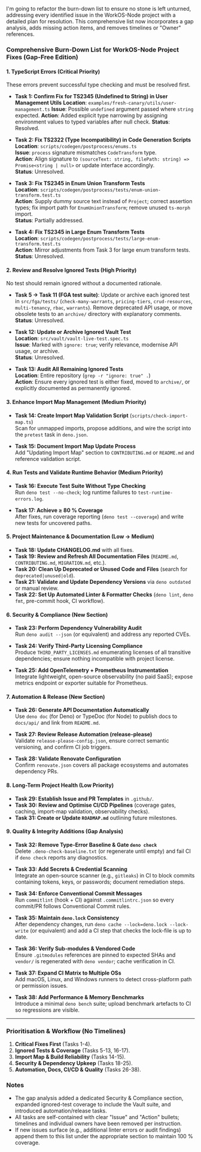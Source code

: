 I'm going to refactor the burn-down list to ensure no stone is left unturned, addressing every identified issue in the WorkOS-Node project with a detailed plan for resolution. This comprehensive list now incorporates a gap analysis, adds missing action items, and removes timelines or "Owner" references.

### Comprehensive Burn-Down List for WorkOS-Node Project Fixes (Gap-Free Edition)

#### 1. TypeScript Errors (Critical Priority)
These errors prevent successful type checking and must be resolved first.

- **Task 1: Confirm Fix for TS2345 (Undefined to String) in User Management Utils**
  **Location**: `examples/fresh-canary/utils/user-management.ts`
  **Issue**: Possible `undefined` argument passed where `string` expected.
  **Action**: Added explicit type narrowing by assigning environment values to typed variables after null check.
  **Status**: Resolved.

- **Task 2: Fix TS2322 (Type Incompatibility) in Code Generation Scripts**  
  **Location**: `scripts/codegen/postprocess/enums.ts`  
  **Issue**: `process` signature mismatches `CodeTransform` type.  
  **Action**: Align signature to `(sourceText: string, filePath: string) => Promise<string | null>` or update interface accordingly.  
  **Status**: Unresolved.

- **Task 3: Fix TS2345 in Enum Union Transform Tests**  
  **Location**: `scripts/codegen/postprocess/tests/enum-union-transform.test.ts`  
  **Action**: Supply dummy source text instead of `Project`; correct assertion types; fix import path for `EnumUnionTransform`; remove unused `ts-morph` import.  
  **Status**: Partially addressed.

- **Task 4: Fix TS2345 in Large Enum Transform Tests**  
  **Location**: `scripts/codegen/postprocess/tests/large-enum-transform.test.ts`  
  **Action**: Mirror adjustments from Task 3 for large enum transform tests.  
  **Status**: Unresolved.

#### 2. Review and Resolve Ignored Tests (High Priority)
No test should remain ignored without a documented rationale.

- **Task 5 → Task 11 (FGA test suite)**: Update or archive each ignored test in `src/fga/tests/` (`check-many-warrants`, `pricing-tiers`, `crud-resources`, `multi-tenancy`, `rbac`, `warrants`). Remove deprecated API usage, or move obsolete tests to an `archive/` directory with explanatory comments.  
  **Status**: Unresolved.

- **Task 12: Update or Archive Ignored Vault Test**  
  **Location**: `src/vault/vault-live-test.spec.ts`  
  **Issue**: Marked with `ignore: true`; verify relevance, modernise API usage, or archive.  
  **Status**: Unresolved.

- **Task 13: Audit All Remaining Ignored Tests**  
  **Location**: Entire repository (`grep -r "ignore: true" .`)  
  **Action**: Ensure every ignored test is either fixed, moved to `archive/`, or explicitly documented as permanently ignored.

#### 3. Enhance Import Map Management (Medium Priority)

- **Task 14: Create Import Map Validation Script** (`scripts/check-import-map.ts`)  
  Scan for unmapped imports, propose additions, and wire the script into the `pretest` task in `deno.json`.

- **Task 15: Document Import Map Update Process**  
  Add "Updating Import Map" section to `CONTRIBUTING.md` or `README.md` and reference validation script.

#### 4. Run Tests and Validate Runtime Behavior (Medium Priority)

- **Task 16: Execute Test Suite Without Type Checking**  
  Run `deno test --no-check`; log runtime failures to `test-runtime-errors.log`.

- **Task 17: Achieve ≥ 80 % Coverage**  
  After fixes, run coverage reporting (`deno test --coverage`) and write new tests for uncovered paths.

#### 5. Project Maintenance & Documentation (Low → Medium)

- **Task 18: Update CHANGELOG.md** with all fixes.
- **Task 19: Review and Refresh All Documentation Files** (`README.md`, `CONTRIBUTING.md`, `MIGRATION.md`, etc.).
- **Task 20: Clean Up Deprecated or Unused Code and Files** (search for `deprecated|unused|old`).
- **Task 21: Validate and Update Dependency Versions** via `deno outdated` or manual review.
- **Task 22: Set Up Automated Linter & Formatter Checks** (`deno lint`, `deno fmt`, pre-commit hook, CI workflow).

#### 6. Security & Compliance (New Section)

- **Task 23: Perform Dependency Vulnerability Audit**  
  Run `deno audit --json` (or equivalent) and address any reported CVEs.

- **Task 24: Verify Third-Party Licensing Compliance**  
  Produce `THIRD_PARTY_LICENSES.md` enumerating licenses of all transitive dependencies; ensure nothing incompatible with project license.

- **Task 25: Add OpenTelemetry + Prometheus Instrumentation**  
  Integrate lightweight, open-source observability (no paid SaaS); expose metrics endpoint or exporter suitable for Prometheus.

#### 7. Automation & Release (New Section)

- **Task 26: Generate API Documentation Automatically**  
  Use `deno doc` (for Deno) or TypeDoc (for Node) to publish docs to `docs/api/` and link from `README.md`.

- **Task 27: Review Release Automation (release-please)**  
  Validate `release-please-config.json`, ensure correct semantic versioning, and confirm CI job triggers.

- **Task 28: Validate Renovate Configuration**  
  Confirm `renovate.json` covers all package ecosystems and automates dependency PRs.

#### 8. Long-Term Project Health (Low Priority)

- **Task 29: Establish Issue and PR Templates** in `.github/`.
- **Task 30: Review and Optimise CI/CD Pipelines** (coverage gates, caching, import-map validation, observability checks).
- **Task 31: Create or Update `ROADMAP.md`** outlining future milestones.

#### 9. Quality & Integrity Additions (Gap Analysis)

- **Task 32: Remove Type-Error Baseline & Gate `deno check`**  
  Delete `.deno-check-baseline.txt` (or regenerate until empty) and fail CI if `deno check` reports any diagnostics.

- **Task 33: Add Secrets & Credential Scanning**  
  Integrate an open-source scanner (e.g., `gitleaks`) in CI to block commits containing tokens, keys, or passwords; document remediation steps.

- **Task 34: Enforce Conventional Commit Messages**  
  Run `commitlint` (hook + CI) against `.commitlintrc.json` so every commit/PR follows Conventional Commit rules.

- **Task 35: Maintain `deno.lock` Consistency**  
  After dependency changes, run `deno cache --lock=deno.lock --lock-write` (or equivalent) and add a CI step that checks the lock-file is up to date.

- **Task 36: Verify Sub-modules & Vendored Code**  
  Ensure `.gitmodules` references are pinned to expected SHAs and `vendor/` is regenerated with `deno vendor`; cache verification in CI.

- **Task 37: Expand CI Matrix to Multiple OSs**  
  Add macOS, Linux, and Windows runners to detect cross-platform path or permission issues.

- **Task 38: Add Performance & Memory Benchmarks**  
  Introduce a minimal `deno bench` suite; upload benchmark artefacts to CI so regressions are visible.

---

### Prioritisation & Workflow (No Timelines)
1. **Critical Fixes First** (Tasks 1-4).  
2. **Ignored Tests & Coverage** (Tasks 5-13, 16-17).  
3. **Import Map & Build Reliability** (Tasks 14-15).  
4. **Security & Dependency Upkeep** (Tasks 18-25).  
5. **Automation, Docs, CI/CD & Quality** (Tasks 26-38).

### Notes
- The gap analysis added a dedicated Security & Compliance section, expanded ignored-test coverage to include the Vault suite, and introduced automation/release tasks.  
- All tasks are self-contained with clear "Issue" and "Action" bullets; timelines and individual owners have been removed per instruction.  
- If new issues surface (e.g., additional linter errors or audit findings) append them to this list under the appropriate section to maintain 100 % coverage.
